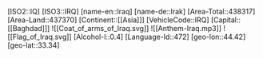 ﻿---
location: [33.34,44.42]
type: Country
tags:
- geo/Country

SpocWebEntityId: 26927
isDeleted: false
confidential: public

---
[ISO2::IQ]
[ISO3::IRQ]
[name-en::Iraq]
[name-de::Irak]
[Area-Total::438317]
[Area-Land::437370]
[Continent::[[Asia]]]
[VehicleCode::IRQ]
[Capital::[[Baghdad]]]
![[Coat_of_arms_of_Iraq.svg]]
![[Anthem-Iraq.mp3]]
![[Flag_of_Iraq.svg]]
[Alcohol-l::0.4]
[Language-Id::472]
[geo-lon::44.42]
[geo-lat::33.34]

